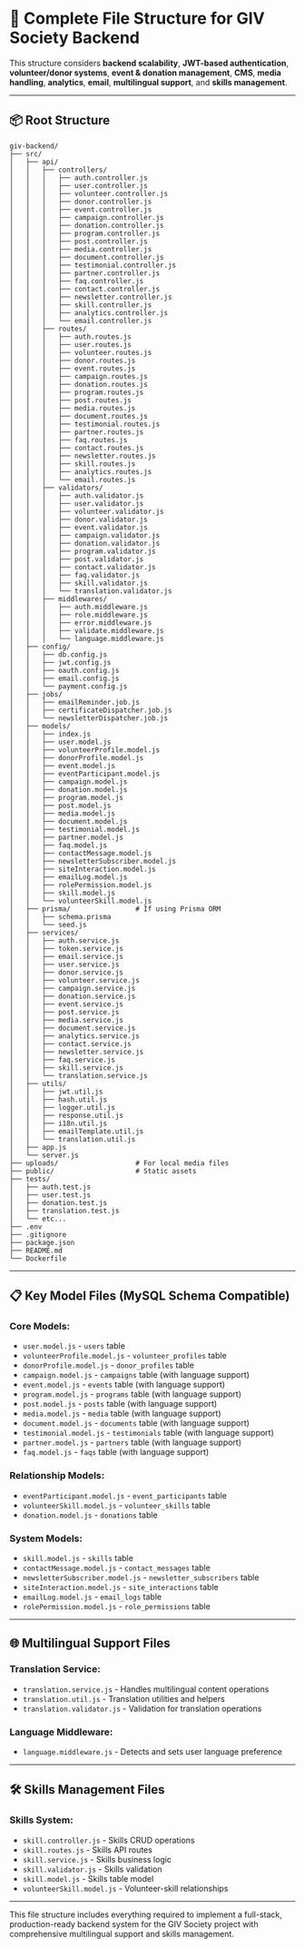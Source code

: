 # 🧱 Complete File Structure for GIV Society Backend

This structure considers **backend scalability**, **JWT-based authentication**, **volunteer/donor systems**, **event & donation management**, **CMS**, **media handling**, **analytics**, **email**, **multilingual support**, and **skills management**.

---

## 📦 Root Structure

```
giv-backend/
├── src/
│   ├── api/
│   │   ├── controllers/
│   │   │   ├── auth.controller.js
│   │   │   ├── user.controller.js
│   │   │   ├── volunteer.controller.js
│   │   │   ├── donor.controller.js
│   │   │   ├── event.controller.js
│   │   │   ├── campaign.controller.js
│   │   │   ├── donation.controller.js
│   │   │   ├── program.controller.js
│   │   │   ├── post.controller.js
│   │   │   ├── media.controller.js
│   │   │   ├── document.controller.js
│   │   │   ├── testimonial.controller.js
│   │   │   ├── partner.controller.js
│   │   │   ├── faq.controller.js
│   │   │   ├── contact.controller.js
│   │   │   ├── newsletter.controller.js
│   │   │   ├── skill.controller.js
│   │   │   ├── analytics.controller.js
│   │   │   └── email.controller.js
│   │   ├── routes/
│   │   │   ├── auth.routes.js
│   │   │   ├── user.routes.js
│   │   │   ├── volunteer.routes.js
│   │   │   ├── donor.routes.js
│   │   │   ├── event.routes.js
│   │   │   ├── campaign.routes.js
│   │   │   ├── donation.routes.js
│   │   │   ├── program.routes.js
│   │   │   ├── post.routes.js
│   │   │   ├── media.routes.js
│   │   │   ├── document.routes.js
│   │   │   ├── testimonial.routes.js
│   │   │   ├── partner.routes.js
│   │   │   ├── faq.routes.js
│   │   │   ├── contact.routes.js
│   │   │   ├── newsletter.routes.js
│   │   │   ├── skill.routes.js
│   │   │   ├── analytics.routes.js
│   │   │   └── email.routes.js
│   │   ├── validators/
│   │   │   ├── auth.validator.js
│   │   │   ├── user.validator.js
│   │   │   ├── volunteer.validator.js
│   │   │   ├── donor.validator.js
│   │   │   ├── event.validator.js
│   │   │   ├── campaign.validator.js
│   │   │   ├── donation.validator.js
│   │   │   ├── program.validator.js
│   │   │   ├── post.validator.js
│   │   │   ├── contact.validator.js
│   │   │   ├── faq.validator.js
│   │   │   ├── skill.validator.js
│   │   │   └── translation.validator.js
│   │   ├── middlewares/
│   │   │   ├── auth.middleware.js
│   │   │   ├── role.middleware.js
│   │   │   ├── error.middleware.js
│   │   │   ├── validate.middleware.js
│   │   │   └── language.middleware.js
│   ├── config/
│   │   ├── db.config.js
│   │   ├── jwt.config.js
│   │   ├── oauth.config.js
│   │   ├── email.config.js
│   │   └── payment.config.js
│   ├── jobs/
│   │   ├── emailReminder.job.js
│   │   ├── certificateDispatcher.job.js
│   │   └── newsletterDispatcher.job.js
│   ├── models/
│   │   ├── index.js
│   │   ├── user.model.js
│   │   ├── volunteerProfile.model.js
│   │   ├── donorProfile.model.js
│   │   ├── event.model.js
│   │   ├── eventParticipant.model.js
│   │   ├── campaign.model.js
│   │   ├── donation.model.js
│   │   ├── program.model.js
│   │   ├── post.model.js
│   │   ├── media.model.js
│   │   ├── document.model.js
│   │   ├── testimonial.model.js
│   │   ├── partner.model.js
│   │   ├── faq.model.js
│   │   ├── contactMessage.model.js
│   │   ├── newsletterSubscriber.model.js
│   │   ├── siteInteraction.model.js
│   │   ├── emailLog.model.js
│   │   ├── rolePermission.model.js
│   │   ├── skill.model.js
│   │   └── volunteerSkill.model.js
│   ├── prisma/                # If using Prisma ORM
│   │   ├── schema.prisma
│   │   └── seed.js
│   ├── services/
│   │   ├── auth.service.js
│   │   ├── token.service.js
│   │   ├── email.service.js
│   │   ├── user.service.js
│   │   ├── donor.service.js
│   │   ├── volunteer.service.js
│   │   ├── campaign.service.js
│   │   ├── donation.service.js
│   │   ├── event.service.js
│   │   ├── post.service.js
│   │   ├── media.service.js
│   │   ├── document.service.js
│   │   ├── analytics.service.js
│   │   ├── contact.service.js
│   │   ├── newsletter.service.js
│   │   ├── faq.service.js
│   │   ├── skill.service.js
│   │   └── translation.service.js
│   ├── utils/
│   │   ├── jwt.util.js
│   │   ├── hash.util.js
│   │   ├── logger.util.js
│   │   ├── response.util.js
│   │   ├── i18n.util.js
│   │   ├── emailTemplate.util.js
│   │   └── translation.util.js
│   ├── app.js
│   └── server.js
├── uploads/                   # For local media files
├── public/                    # Static assets
├── tests/
│   ├── auth.test.js
│   ├── user.test.js
│   ├── donation.test.js
│   ├── translation.test.js
│   └── etc...
├── .env
├── .gitignore
├── package.json
├── README.md
└── Dockerfile
```

---

## 📋 Key Model Files (MySQL Schema Compatible)

### **Core Models:**
- `user.model.js` - `users` table
- `volunteerProfile.model.js` - `volunteer_profiles` table
- `donorProfile.model.js` - `donor_profiles` table
- `campaign.model.js` - `campaigns` table (with language support)
- `event.model.js` - `events` table (with language support)
- `program.model.js` - `programs` table (with language support)
- `post.model.js` - `posts` table (with language support)
- `media.model.js` - `media` table (with language support)
- `document.model.js` - `documents` table (with language support)
- `testimonial.model.js` - `testimonials` table (with language support)
- `partner.model.js` - `partners` table (with language support)
- `faq.model.js` - `faqs` table (with language support)

### **Relationship Models:**
- `eventParticipant.model.js` - `event_participants` table
- `volunteerSkill.model.js` - `volunteer_skills` table
- `donation.model.js` - `donations` table

### **System Models:**
- `skill.model.js` - `skills` table
- `contactMessage.model.js` - `contact_messages` table
- `newsletterSubscriber.model.js` - `newsletter_subscribers` table
- `siteInteraction.model.js` - `site_interactions` table
- `emailLog.model.js` - `email_logs` table
- `rolePermission.model.js` - `role_permissions` table

---

## 🌐 Multilingual Support Files

### **Translation Service:**
- `translation.service.js` - Handles multilingual content operations
- `translation.util.js` - Translation utilities and helpers
- `translation.validator.js` - Validation for translation operations

### **Language Middleware:**
- `language.middleware.js` - Detects and sets user language preference

---

## 🛠️ Skills Management Files

### **Skills System:**
- `skill.controller.js` - Skills CRUD operations
- `skill.routes.js` - Skills API routes
- `skill.service.js` - Skills business logic
- `skill.validator.js` - Skills validation
- `skill.model.js` - Skills table model
- `volunteerSkill.model.js` - Volunteer-skill relationships

---

This file structure includes everything required to implement a full-stack, production-ready backend system for the GIV Society project with comprehensive multilingual support and skills management.